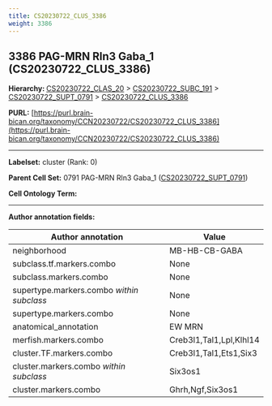 ```yaml
---
title: CS20230722_CLUS_3386
weight: 3386
---
```

## 3386 PAG-MRN Rln3 Gaba_1 (CS20230722_CLUS_3386)
<b>Hierarchy: </b>
[CS20230722_CLAS_20](../CS20230722_CLAS_20) >
[CS20230722_SUBC_191](../CS20230722_SUBC_191) >
[CS20230722_SUPT_0791](../CS20230722_SUPT_0791) >
[CS20230722_CLUS_3386](../CS20230722_CLUS_3386)

**PURL:** [https://purl.brain-bican.org/taxonomy/CCN20230722/CS20230722_CLUS_3386](https://purl.brain-bican.org/taxonomy/CCN20230722/CS20230722_CLUS_3386)

---


**Labelset:** cluster (Rank: 0)

**Parent Cell Set:** 0791 PAG-MRN Rln3 Gaba_1 ([CS20230722_SUPT_0791](../CS20230722_SUPT_0791))



**Cell Ontology Term:** 

[MARKER GENES.]: #


---

[TRANSFERRED ANNOTATIONS.]: #


[AUTHOR ANNOTATION FIELDS.]: #


**Author annotation fields:**

| Author annotation | Value |
|-------------------|-------|
|neighborhood|MB-HB-CB-GABA|
|subclass.tf.markers.combo|None|
|subclass.markers.combo|None|
|supertype.markers.combo _within subclass_|None|
|supertype.markers.combo|None|
|anatomical_annotation|EW MRN|
|merfish.markers.combo|Creb3l1,Tal1,Lpl,Klhl14|
|cluster.TF.markers.combo|Creb3l1,Tal1,Ets1,Six3|
|cluster.markers.combo _within subclass_|Six3os1|
|cluster.markers.combo|Ghrh,Ngf,Six3os1|
